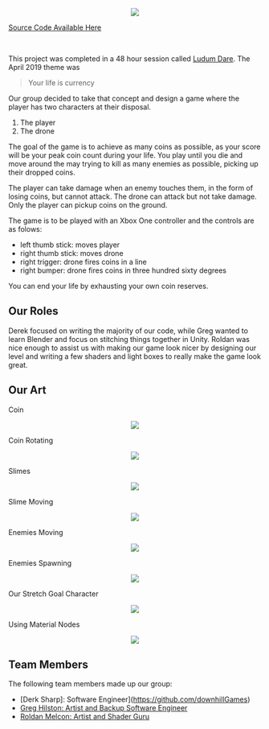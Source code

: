 <p align="center">
  <img src="https://raw.githubusercontent.com/GregHilston/ludume-dare-44/masterCaptures/main_menu.PNG">
</p>

[Source Code Available Here](https://github.com/GregHilston/ludume-dare-44)

<br>

This project was completed in a 48 hour session called [Ludum Dare](https://ldjam.com/). The April 2019 theme was 

> Your life is currency

Our group decided to take that concept and design a game where the player has two characters at their disposal. 

1. The player
2. The drone

The goal of the game is to achieve as many coins as possible, as your score will be your peak coin count during your life. You play until you die and move around the may trying to kill as many enemies as possible, picking up their dropped coins.

The player can take damage when an enemy touches them, in the form of losing coins, but cannot attack. The drone can attack but not take damage. Only the player can pickup coins on the ground.

The game is to be played with an Xbox One controller and the controls are as folows:

- left thumb stick: moves player
- right thumb stick: moves drone
- right trigger: drone fires coins in a line
- right bumper: drone fires coins in three hundred sixty degrees

You can end your life by exhausting your own coin reserves.

## Our Roles

Derek focused on writing the majority of our code, while Greg wanted to learn Blender and focus on stitching things together in Unity. Roldan was nice enough to assist us with making our game look nicer by designing our level and writing a few shaders and light boxes to really make the game look great.

## Our Art

Coin 

<p align="center">
  <img src="https://raw.githubusercontent.com/GregHilston/ludume-dare-44/masterCaptures/coin!.PNG">
</p>

Coin Rotating

<p align="center">
  <img src="https://raw.githubusercontent.com/GregHilston/ludume-dare-44/masterCaptures/Coin_Rotating.m4v">
</p>

Slimes

<p align="center">
  <img src="https://raw.githubusercontent.com/GregHilston/ludume-dare-44/masterCaptures/slimes!.PNG">
</p>

Slime Moving

<p align="center">
  <img src="https://raw.githubusercontent.com/GregHilston/ludume-dare-44/masterCaptures/slime_moving.m4v">
</p>

Enemies Moving

<p align="center">
  <img src="https://raw.githubusercontent.com/GregHilston/ludume-dare-44/masterCaptures/enemies_moving.m4v">
</p>

Enemies Spawning

<p align="center">
  <img src="https://raw.githubusercontent.com/GregHilston/ludume-dare-44/masterCaptures/enemies_spawning.gif">
</p>

Our Stretch Goal Character

<p align="center">
  <img src="https://raw.githubusercontent.com/GregHilston/ludume-dare-44/masterCaptures/Marsh.m4v">
</p>

Using Material Nodes

<p align="center">
  <img src="https://raw.githubusercontent.com/GregHilston/ludume-dare-44/masterCaptures/material_nodes.PNG">
</p>

## Team Members

The following team members made up our group:

- [Derk Sharp]: Software Engineer](https://github.com/downhillGames)
- [Greg Hilston: Artist and Backup Software Engineer](https://github.com/SharpDerek)
- [Roldan Melcon: Artist and Shader Guru](https://www.github.com/kethalak)